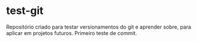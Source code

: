 # test-git
 Repositório criado para testar versionamentos do git e aprender sobre, para aplicar em projetos futuros.
 Primeiro teste de commit.
